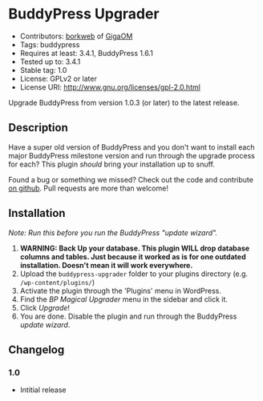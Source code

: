 # BuddyPress Upgrader

* Contributors: [borkweb](http://github.com/borkweb) of [GigaOM](http://gigaom.com)
* Tags: buddypress
* Requires at least: 3.4.1, BuddyPress 1.6.1
* Tested up to: 3.4.1
* Stable tag: 1.0
* License: GPLv2 or later
* License URI: http://www.gnu.org/licenses/gpl-2.0.html

Upgrade BuddyPress from version 1.0.3 (or later) to the latest release.

## Description

Have a super old version of BuddyPress and you don't want to install each major BuddyPress milestone version and run through the upgrade process
for each?  This plugin _should_ bring your installation up to snuff.  

Found a bug or something we missed? Check out the code and contribute [on github](https://github.com/GigaOM/buddypress-uprader). Pull requests are more than welcome!

## Installation

_Note: Run this before you run the BuddyPress "update wizard"._

1. **WARNING: Back Up your database.  This plugin WILL drop database columns and tables.  Just because it worked as is for one outdated installation.  Doesn't mean it will work everywhere.**
2. Upload the `buddypress-upgrader` folder to your plugins directory (e.g. `/wp-content/plugins/`)
3. Activate the plugin through the 'Plugins' menu in WordPress.
4. Find the _BP Magical Upgrader_ menu in the sidebar and click it.
5. Click _Upgrade_!
6. You are done.  Disable the plugin and run through the BuddyPress _update wizard_.

## Changelog

### 1.0
* Intitial release
